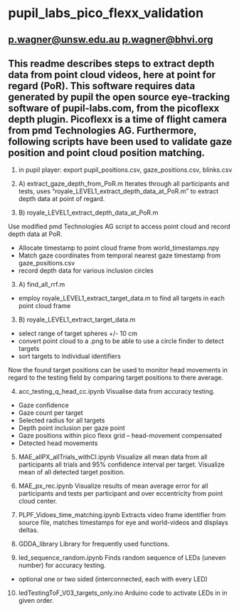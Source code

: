 # pupil_labs_pico_flexx_validation
p.wagner@unsw.edu.au 
p.wagner@bhvi.org  
------------------------------------------------------------------------------------------
This readme describes steps to extract depth data from point cloud videos, here at 
point for regard (PoR). This software requires data generated by pupil the open source 
eye-tracking software of pupil-labs.com, from the picoflexx depth plugin. 
Picoflexx is a time of flight camera from pmd Technologies AG. 
Furthermore, following scripts have been used to validate gaze position and point cloud
position matching.  
--------------------------------------------------------------------------------------------

1. in pupil player: export pupil_positions.csv,  gaze_positions.csv, blinks.csv

2. A) extract_gaze_depth_from_PoR.m
Iterates through all participants and tests, uses “royale_LEVEL1_extract_depth_data_at_PoR.m” 
to extract depth data at point of regard. 

2. B) royale_LEVEL1_extract_depth_data_at_PoR.m 

Use modified pmd Technologies AG script to access point cloud and record depth data at PoR. 
-	Allocate timestamp to point cloud frame from world_timestamps.npy
-	Match gaze coordinates from temporal nearest gaze timestamp from gaze_positions.csv 
-	record depth data for various inclusion circles 
3. A) find_all_rrf.m 
- employ royale_LEVEL1_extract_target_data.m to find all targets in each point cloud frame  
3. B) royale_LEVEL1_extract_target_data.m

- select range of target spheres +/- 10 cm
- convert point cloud to a .png to be able to use a circle finder to detect targets 
- sort targets to individual identifiers

Now the found target positions can be used to monitor head movements in regard to the testing 
field by comparing target positions to there average. 

4. acc_testing_q_head_cc.ipynb
Visualise data from accuracy testing. 
-	Gaze confidence 
-	Gaze count per target 
-	Selected radius for all targets 
-	Depth point inclusion per gaze point 
-	Gaze positions within pico flexx grid – head-movement compensated 
-	Detected head movements 

5. MAE_allPX_allTrials_withCI.ipynb
Visualize all mean data from all participants all trials and 95% confidence interval per target. 
Visualize mean of all detected target position. 

6. MAE_px_rec.ipynb
Visualize results of mean average error for all participants and tests per participant and over 
eccentricity from point cloud center.  

7. PLPF_Vidoes_time_matching.ipynb
Extracts video frame identifier from source file, matches timestamps for eye and world-videos 
and displays deltas. 

8. GDDA_library 
Library for frequently used functions. 

9. led_sequence_random.ipynb
Finds random sequence of LEDs (uneven number) for accuracy testing. 
- optional one or two sided (interconnected, each with every LED)

10. ledTestingToF_V03_targets_only.ino
Arduino code to activate LEDs in in given order.  
